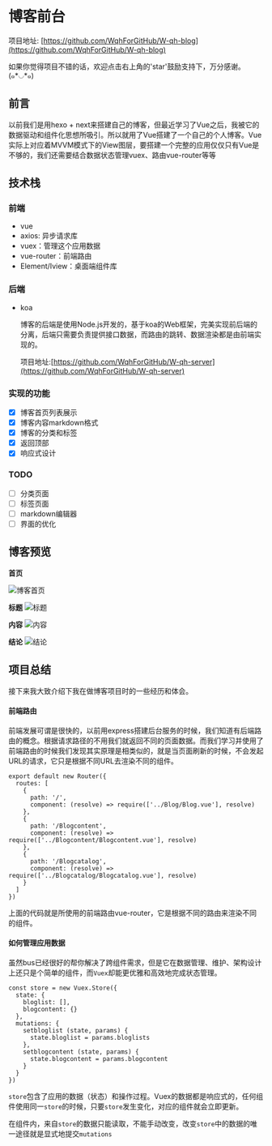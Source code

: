 # 博客前台

项目地址: [https://github.com/WqhForGitHub/W-qh-blog](https://github.com/WqhForGitHub/W-qh-blog)

如果你觉得项目不错的话，欢迎点击右上角的'star'鼓励支持下，万分感谢。(๑*◡*๑)   

## 前言

以前我们是用hexo + next来搭建自己的博客，但最近学习了Vue之后，我被它的数据驱动和组件化思想所吸引。所以就用了Vue搭建了一个自己的个人博客。Vue实际上对应着MVVM模式下的View图层，要搭建一个完整的应用仅仅只有Vue是不够的，我们还需要结合数据状态管理vuex、路由vue-router等等

## 技术栈

### 前端

* vue
* axios: 异步请求库
* vuex：管理这个应用数据
* vue-router：前端路由
* Element/Iview：桌面端组件库   

### 后端

* koa

  博客的后端是使用Node.js开发的，基于koa的Web框架，完美实现前后端的分离，后端只需要负责提供接口数据，而路由的跳转、数据渲染都是由前端实现的。

  项目地址:[https://github.com/WqhForGitHub/W-qh-server](https://github.com/WqhForGitHub/W-qh-server)

### 实现的功能

- [x] 博客首页列表展示
- [x] 博客内容markdown格式
- [x] 博客的分类和标签
- [x] 返回顶部
- [x] 响应式设计

### TODO

- [ ] 分类页面
- [ ] 标签页面
- [ ] markdown编辑器
- [ ] 界面的优化

## 博客预览

**首页**

![博客首页](https://w-qh-1257950569.cos.ap-guangzhou.myqcloud.com/Blog/Home.png)

**标题**
![标题](https://w-qh-1257950569.cos.ap-guangzhou.myqcloud.com/Blog/title.png)

**内容**
![内容](https://w-qh-1257950569.cos.ap-guangzhou.myqcloud.com/Blog/content.png)

**结论**
![结论](https://w-qh-1257950569.cos.ap-guangzhou.myqcloud.com/Blog/conclusion.png)

## 项目总结

接下来我大致介绍下我在做博客项目时的一些经历和体会。

#### 前端路由

前端发展可谓是很快的，以前用express搭建后台服务的时候，我们知道有后端路由的概念。根据请求路径的不用我们就返回不同的页面数据。而我们学习并使用了前端路由的时候我们发现其实原理是相类似的，就是当页面刷新的时候，不会发起URL的请求，它只是根据不同URL去渲染不同的组件。

```vue
export default new Router({
  routes: [
    {
      path: '/',
      component: (resolve) => require(['../Blog/Blog.vue'], resolve)
    },
    {
      path: '/Blogcontent',
      component: (resolve) => require(['../Blogcontent/Blogcontent.vue'], resolve)
    },
    {
      path: '/Blogcatalog',
      component: (resolve) => require(['../Blogcatalog/Blogcatalog.vue'], resolve)
    }
  ]
})
```

上面的代码就是所使用的前端路由vue-router，它是根据不同的路由来渲染不同的组件。

#### 如何管理应用数据

虽然bus已经很好的帮你解决了跨组件需求，但是它在数据管理、维护、架构设计上还只是个简单的组件，而`Vuex`却能更优雅和高效地完成状态管理。

```vue
const store = new Vuex.Store({
  state: {
    bloglist: [],
    blogcontent: {}
  },
  mutations: {
    setbloglist (state, params) {
      state.bloglist = params.bloglists
    },
    setblogcontent (state, params) {
      state.blogcontent = params.blogcontent
    }
  }
})
```

`store`包含了应用的数据（状态）和操作过程。Vuex的数据都是响应式的，任何组件使用同一`store`的时候，只要`store`发生变化，对应的组件就会立即更新。

在组件内，来自`store`的数据只能读取，不能手动改变，改变`store`中的数据的唯一途径就是显式地提交`mutations`







